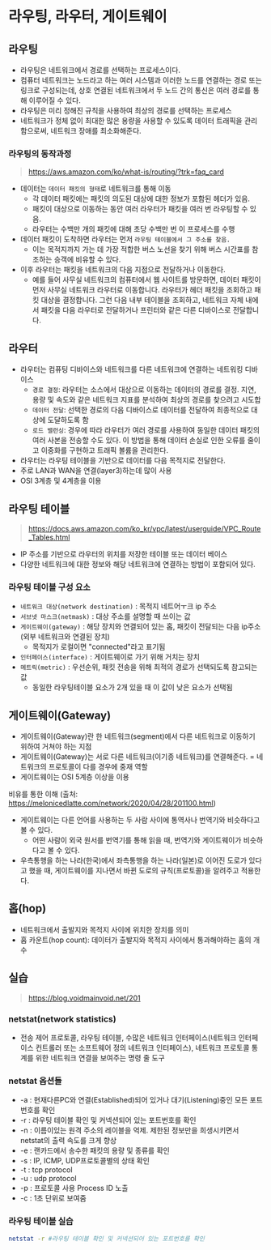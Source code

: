 # 라우팅, 라우터, 게이트웨이

## 라우팅

- 라우팅은 네트워크에서 경로를 선택하는 프로세스이다.
- 컴퓨터 네트워크는 노드라고 하는 여러 시스템과 이러한 노드를 연결하는 경로 또는 링크로 구성되는데, 상호 연결된 네트워크에서 두 노드 간의 통신은 여러 경로를 통해 이루어질 수 있다.
- 라우팅은 미리 정해진 규칙을 사용하여 최상의 경로를 선택하는 프로세스
- 네트워크가 정체 없이 최대한 많은 용량을 사용할 수 있도록 데이터 트래픽을 관리함으로써, 네트워크 장애를 최소화해준다.

### 라우팅의 동작과정

> https://aws.amazon.com/ko/what-is/routing/?trk=faq_card

- 데이터는 `데이터 패킷의 형태`로 네트워크를 통해 이동
  - 각 데이터 패킷에는 패킷의 의도된 대상에 대한 정보가 포함된 헤더가 있음.
  - 패킷이 대상으로 이동하는 동안 여러 라우터가 패킷을 여러 번 라우팅할 수 있음.
  - 라우터는 수백만 개의 패킷에 대해 초당 수백만 번 이 프로세스를 수행
- 데이터 패킷이 도착하면 라우터는 먼저 `라우팅 테이블에서 그 주소를 찾음.`
  - 이는 목적지까지 가는 데 가장 적합한 버스 노선을 찾기 위해 버스 시간표를 참조하는 승객에 비유할 수 있다.
- 이후 라우터는 패킷을 네트워크의 다음 지점으로 전달하거나 이동한다.
  - 예를 들어 사무실 네트워크의 컴퓨터에서 웹 사이트를 방문하면, 데이터 패킷이 먼저 사무실 네트워크 라우터로 이동합니다. 라우터가 헤더 패킷을 조회하고 패킷 대상을 결정합니다. 그런 다음 내부 테이블을 조회하고, 네트워크 자체 내에서 패킷을 다음 라우터로 전달하거나 프린터와 같은 다른 디바이스로 전달합니다.

## 라우터

- 라우터는 컴퓨팅 디바이스와 네트워크를 다른 네트워크에 연결하는 네트워킹 디바이스
  - `경로 결정`: 라우터는 소스에서 대상으로 이동하는 데이터의 경로를 결정. 지연, 용량 및 속도와 같은 네트워크 지표를 분석하여 최상의 경로를 찾으려고 시도합
  - `데이터 전달`: 선택한 경로의 다음 디바이스로 데이터를 전달하여 최종적으로 대상에 도달하도록 함
  - `로드 밸런싱`: 경우에 따라 라우터가 여러 경로를 사용하여 동일한 데이터 패킷의 여러 사본을 전송할 수도 있다. 이 방법을 통해 데이터 손실로 인한 오류를 줄이고 이중화를 구현하고 트래픽 볼륨을 관리한다.
- 라우터는 라우팅 테이블을 기반으로 데이터를 다음 목적지로 전달한다.
- 주로 LAN과 WAN을 연결(layer3)하는데 많이 사용
- OSI 3계층 및 4계층을 이용

## 라우팅 테이블

> https://docs.aws.amazon.com/ko_kr/vpc/latest/userguide/VPC_Route_Tables.html

- IP 주소를 기반으로 라우터의 위치를 저장한 테이블 또는 데이터 베이스
- 다양한 네트워크에 대한 정보와 해당 네트워크에 연결하는 방법이 포함되어 있다.

### 라우팅 테이블 구성 요소

- `네트워크 대상(network destination)` : 목적지 네트어ㅜ크 ip 주소
- `서브넷 마스크(netmask)` : 대상 주소를 설명할 때 쓰이는 값
- `게이트웨이(gateway)` : 해당 장치와 연결되어 있는 홉, 패킷이 전달되는 다음 ip주소(외부 네트워크와 연결된 장치)
  - 목적지가 로컬이면 "connected"라고 표기됨
- `인터페이스(interface)` : 게이트웨이로 가기 위해 거치는 장치
- `메트릭(metric)` : 우선순위, 패킷 전송을 위해 최적의 경로가 선택되도록 참고되는 값
  - 동일한 라우팅테이블 요소가 2개 있을 때 이 값이 낮은 요소가 선택됨

## 게이트웨이(Gateway)

- 게이트웨이(Gateway)란 한 네트워크(segment)에서 다른 네트워크로 이동하기 위하여 거쳐야 하는 지점
- 게이트웨이(Gateway)는 서로 다른 네트워크(이기종 네트워크)를 연결해준다. = 네트워크의 프로토콜이 다를 경우에 중재 역할
- 게이트웨이는 OSI 5계층 이상을 이용

비유를 통한 이해 (출처: https://melonicedlatte.com/network/2020/04/28/201100.html)

- 게이트웨이는 다른 언어를 사용하는 두 사람 사이에 통역사나 번역기와 비슷하다고 볼 수 있다.
  - 어떤 사람이 외국 원서를 번역기를 통해 읽을 때, 번역기와 게이트웨이가 비슷하다고 볼 수 있다.
- 우측통행을 하는 나라(한국)에서 좌측통행을 하는 나라(일본)로 이어진 도로가 있다고 했을 때, 게이트웨이를 지나면서 바뀐 도로의 규칙(프로토콜)을 알려주고 적용한다.

## 홉(hop)

- 네트워크에서 출발지와 목적지 사이에 위치한 장치를 의미
- 홉 카운트(hop count): 데이터가 출발지와 목적지 사이에서 통과해야하는 홉의 개수

## 실습

> https://blog.voidmainvoid.net/201

### netstat(network statistics)

- 전송 제어 프로토콜, 라우팅 테이블, 수많은 네트워크 인터페이스(네트워크 인터페이스 컨트롤러 또는 소프트웨어 정의 네트워크 인터페이스), 네트워크 프로토콜 통계를 위한 네트워크 연결을 보여주는 명령 줄 도구

### netstat 옵션들

- -a : 현재다른PC와 연결(Established)되어 있거나 대기(Listening)중인 모든 포트 번호를 확인
- -r : 라우팅 테이블 확인 및 커넥션되어 있는 포트번호를 확인
- -n : 이름이있는 원격 주소의 레이블을 억제. 제한된 정보만을 희생시키면서 netstat의 출력 속도를 크게 향상
- -e : 랜카드에서 송수한 패킷의 용량 및 종류를 확인
- -s : IP, ICMP, UDP프로토콜별의 상태 확인
- -t : tcp protocol
- -u : udp protocol
- -p : 프로토콜 사용 Process ID 노출
- -c : 1초 단위로 보여줌

### 라우팅 테이블 실습

```bash
netstat -r #라우팅 테이블 확인 및 커넥션되어 있는 포트번호를 확인
```
